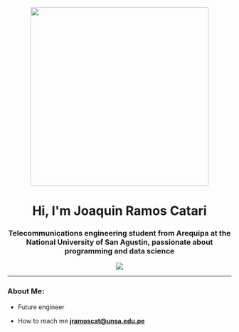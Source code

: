 <div id="header" align="center">
 <img src="https://micarrerauniversitaria.com/wp-content/uploads/2018/02/ingenieria-de-telecomunicaciones-4.jpg" width="400" >
 <h1 align="center">Hi, I'm Joaquin Ramos Catari
 <h3 align="center">Telecommunications engineering student from Arequipa at the National University of San Agustin, passionate about programming and data science
 </div>
  
<div id="badges" align="center">
  <a href="https://www.linkedin.com/in/joaqu%C3%ADn-ramos-605a54173/" target="_blank">
    <img src="https://img.shields.io/badge/Linked-in-blue">  
  </a> 
</div>

---
  
### About Me:

- Future engineer

- How to reach me **jramoscat@unsa.edu.pe**
